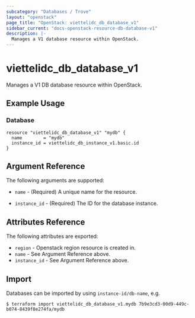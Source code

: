 ```yaml
---
subcategory: "Databases / Trove"
layout: "openstack"
page_title: "OpenStack: viettelidc_db_database_v1"
sidebar_current: "docs-openstack-resource-db-database-v1"
description: |-
  Manages a V1 database resource within OpenStack.
---
```


# viettelidc\_db\_database\_v1

Manages a V1 DB database resource within OpenStack.

## Example Usage

### Database

```hcl
resource "viettelidc_db_database_v1" "mydb" {
  name        = "mydb"
  instance_id = viettelidc_db_instance_v1.basic.id
}
```

## Argument Reference

The following arguments are supported:

* `name` - (Required) A unique name for the resource.

* `instance_id` - (Required) The ID for the database instance.

## Attributes Reference

The following attributes are exported:

* `region` - Openstack region resource is created in.
* `name` - See Argument Reference above.
* `instance_id` - See Argument Reference above.

## Import

Databases can be imported by using `instance-id/db-name`, e.g.

```
$ terraform import viettelidc_db_database_v1.mydb 7b9e3cd3-00d9-449c-b074-8439f8e274fa/mydb
```
